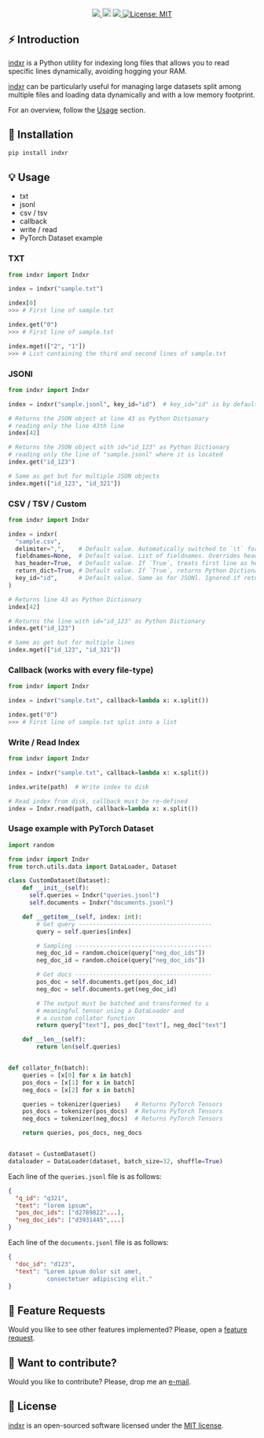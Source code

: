 <!-- <div align="center">
  <img src="https://repository-images.githubusercontent.com/268892956/750228ec-f3f2-465d-9c17-420c688ba2bc">
</div> -->

<p align="center">
  <!-- Python -->
  <a href="https://www.python.org" alt="Python">
      <img src="https://badges.aleen42.com/src/python.svg" />
  </a>
  <!-- Version -->
  <a href="https://badge.fury.io/py/ranx"><img src="https://badge.fury.io/py/ranx.svg" alt="PyPI version" height="18"></a>
  <!-- Black -->
  <a href="https://github.com/psf/black" alt="Code style: black">
      <img src="https://img.shields.io/badge/code%20style-black-000000.svg" />
  </a>
  <!-- License -->
  <a href="https://lbesson.mit-license.org/"><img src="https://img.shields.io/badge/License-MIT-blue.svg" alt="License: MIT"></a>
</p>


## ⚡️ Introduction

[indxr](https://github.com/AmenRa/indxr) is a Python utility for indexing long files that allows you to read specific lines dynamically, avoiding hogging your RAM.

[indxr](https://github.com/AmenRa/indxr) can be particularly useful for managing large datasets split among multiple files and loading data dynamically and with a low memory footprint.

For an overview, follow the [Usage](#-usage) section.

<!-- ## ✨ Features -->

## 🔌 Installation
```bash
pip install indxr
```

## 💡 Usage

- txt
- jsonl
- csv / tsv
- callback
- write / read
- PyTorch Dataset example

### TXT
```python
from indxr import Indxr

index = indxr("sample.txt")

index[0]
>>> # First line of sample.txt

index.get("0")
>>> # First line of sample.txt

index.mget(["2", "1"])
>>> # List containing the third and second lines of sample.txt
```


### JSONl

```python
from indxr import Indxr

index = indxr("sample.jsonl", key_id="id")  # key_id="id" is by default

# Returns the JSON object at line 43 as Python Dictionary
# reading only the line 43th line
index[42]

# Returns the JSON object with id="id_123" as Python Dictionary
# reading only the line of "sample.jsonl" where it is located
index.get("id_123")

# Same as get but for multiple JSON objects
index.mget(["id_123", "id_321"])
```


### CSV / TSV / Custom

```python
from indxr import Indxr

index = indxr(
  "sample.csv",
  delimiter=",",    # Default value. Automatically switched to `\t` for `.tsv` files.
  fieldnames=None,  # Default value. List of fieldnames. Overrides header, if any.
  has_header=True,  # Default value. If `True`, treats first line as header.
  return_dict=True, # Default value. If `True`, returns Python Dictionary, string otherwise.
  key_id="id",      # Default value. Same as for JSONl. Ignored if return_dict is `False`.
)

# Returns line 43 as Python Dictionary
index[42]

# Returns the line with id="id_123" as Python Dictionary
index.get("id_123")

# Same as get but for multiple lines
index.mget(["id_123", "id_321"])
```


### Callback (works with every file-type)

```python
from indxr import Indxr

index = indxr("sample.txt", callback=lambda x: x.split())

index.get("0")
>>> # First line of sample.txt split into a list
```


### Write / Read Index
```python
from indxr import Indxr

index = indxr("sample.txt", callback=lambda x: x.split())

index.write(path)  # Write index to disk

# Read index from disk, callback must be re-defined
index = Indxr.read(path, callback=lambda x: x.split())
```


### Usage example with PyTorch Dataset

```python
import random

from indxr import Indxr
from torch.utils.data import DataLoader, Dataset

class CustomDataset(Dataset):
    def __init__(self):
      self.queries = Indxr("queries.jsonl")
      self.documents = Indxr("documents.jsonl")

    def __getitem__(self, index: int):
        # Get query --------------------------------------
        query = self.queries[index]

        # Sampling ---------------------------------------
        neg_doc_id = random.choice(query["neg_doc_ids"])
        neg_doc_id = random.choice(query["neg_doc_ids"])

        # Get docs ---------------------------------------
        pos_doc = self.documents.get(pos_doc_id)
        neg_doc = self.documents.get(neg_doc_id)

        # The output must be batched and transformed to a
        # meaningful tensor using a DataLoader and
        # a custom collator function
        return query["text"], pos_doc["text"], neg_doc["text"]

    def __len__(self):
        return len(self.queries)


def collator_fn(batch):
    queries = [x[0] for x in batch]
    pos_docs = [x[1] for x in batch]
    neg_docs = [x[2] for x in batch]

    queries = tokenizer(queries)    # Returns PyTorch Tensors
    pos_docs = tokenizer(pos_docs)  # Returns PyTorch Tensors
    neg_docs = tokenizer(neg_docs)  # Returns PyTorch Tensors

    return queries, pos_docs, neg_docs


dataset = CustomDataset()
dataloader = DataLoader(dataset, batch_size=32, shuffle=True)
```

Each line of the `queries.jsonl` file is as follows:
```json
{
  "q_id": "q321",
  "text": "lorem ipsum",
  "pos_doc_ids": ["d2789822"...],
  "neg_doc_ids": ["d3931445",...]
}
```

Each line of the `documents.jsonl` file is as follows:
```json
{
  "doc_id": "d123",
  "text": "Lorem ipsum dolor sit amet,
           consectetuer adipiscing elit."
}
```


## 🎁 Feature Requests
Would you like to see other features implemented? Please, open a [feature request](https://github.com/AmenRa/indxr/issues/new?assignees=&labels=enhancement&template=feature_request.md&title=%5BFeature+Request%5D+title).


## 🤘 Want to contribute?
Would you like to contribute? Please, drop me an [e-mail](mailto:elias.bssn@gmail.com?subject=[GitHub]%20indxr).


## 📄 License
[indxr](https://github.com/AmenRa/indxr) is an open-sourced software licensed under the [MIT license](LICENSE).
